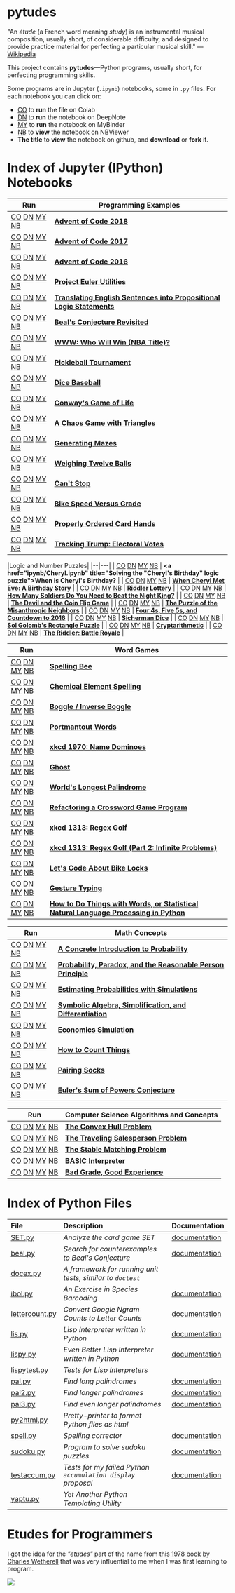 
# pytudes

"An *étude* (a French word meaning *study*) is an instrumental musical composition, usually short, of considerable difficulty, and designed to provide practice material for perfecting a particular musical skill." &mdash; [Wikipedia](https://en.wikipedia.org/wiki/%C3%89tude)

This project contains **pytudes**&mdash;Python programs, usually short, for perfecting programming skills.

Some programs are in Jupyter (`.ipynb`) notebooks, some in `.py` files. For each notebook you can click on:
- [CO](https://colab.research.google.com) to **run** the file on Colab
- [DN](https://deepnote.com) to **run** the notebook on DeepNote
- [MY](https://mybinder.org) to **run** the notebook on MyBinder
- [NB](https://nbviewer.jupyter.org/) to **view** the notebook on NBViewer
- **The title** to **view** the notebook on github, and **download** or **fork** it.

# Index of Jupyter (IPython) Notebooks

|Run|Programming Examples|
|---|--|
| [CO](https://colab.research.google.com/github/googlecolab/colabtools/Advent-2018.ipynb) [DN](https://beta.deepnote.org/launch?template=python_3.6&url=https%3A%2F%2Fgithub.com%2Fnorvig%2Fpytudes%2FAdvent-2018.ipynb)  [MY](https://mybinder.org/v2/gh/norvig/pytudes/master) [NB](https://nbviewer.jupyter.org/github/norvig/pytudes//blob/master/ipynb/Advent-2018.ipynb) | <b><a href="ipynb/Advent-2018.ipynb" title="Puzzle site with a coding puzzle each day for Advent 2018 ">Advent of Code 2018</a></b> |
| [CO](https://colab.research.google.com/github/googlecolab/colabtools/Advent%202017.ipynb) [DN](https://beta.deepnote.org/launch?template=python_3.6&url=https%3A%2F%2Fgithub.com%2Fnorvig%2Fpytudes%2FAdvent%202017.ipynb)  [MY](https://mybinder.org/v2/gh/norvig/pytudes/master) [NB](https://nbviewer.jupyter.org/github/norvig/pytudes//blob/master/ipynb/Advent%202017.ipynb) | <b><a href="ipynb/Advent%202017.ipynb" title="Puzzle site with a coding puzzle each day for Advent 2017">Advent of Code 2017</a></b> |
| [CO](https://colab.research.google.com/github/googlecolab/colabtools/Advent%20of%20Code.ipynb) [DN](https://beta.deepnote.org/launch?template=python_3.6&url=https%3A%2F%2Fgithub.com%2Fnorvig%2Fpytudes%2FAdvent%20of%20Code.ipynb)  [MY](https://mybinder.org/v2/gh/norvig/pytudes/master) [NB](https://nbviewer.jupyter.org/github/norvig/pytudes//blob/master/ipynb/Advent%20of%20Code.ipynb) | <b><a href="ipynb/Advent%20of%20Code.ipynb" title="Puzzle site with a coding puzzle each day for Advent 2016*">Advent of Code 2016</a></b> |
| [CO](https://colab.research.google.com/github/googlecolab/colabtools/Project%20Euler%20Utils.ipynb) [DN](https://beta.deepnote.org/launch?template=python_3.6&url=https%3A%2F%2Fgithub.com%2Fnorvig%2Fpytudes%2FProject%20Euler%20Utils.ipynb)  [MY](https://mybinder.org/v2/gh/norvig/pytudes/master) [NB](https://nbviewer.jupyter.org/github/norvig/pytudes//blob/master/ipynb/Project%20Euler%20Utils.ipynb) | <b><a href="ipynb/Project%20Euler%20Utils.ipynb" title="My utility functions for the Project Euler problems, including `Primes` and `Factors`">Project Euler Utilities</a></b> |
| [CO](https://colab.research.google.com/github/googlecolab/colabtools/PropositionalLogic.ipynb) [DN](https://beta.deepnote.org/launch?template=python_3.6&url=https%3A%2F%2Fgithub.com%2Fnorvig%2Fpytudes%2FPropositionalLogic.ipynb)  [MY](https://mybinder.org/v2/gh/norvig/pytudes/master) [NB](https://nbviewer.jupyter.org/github/norvig/pytudes//blob/master/ipynb/PropositionalLogic.ipynb) | <b><a href="ipynb/PropositionalLogic.ipynb" title="Automatically converting informal English sentences into formal Propositional Logic">Translating English Sentences into Propositional Logic Statements</a></b> |
| [CO](https://colab.research.google.com/github/googlecolab/colabtools/Beal.ipynb) [DN](https://beta.deepnote.org/launch?template=python_3.6&url=https%3A%2F%2Fgithub.com%2Fnorvig%2Fpytudes%2FBeal.ipynb)  [MY](https://mybinder.org/v2/gh/norvig/pytudes/master) [NB](https://nbviewer.jupyter.org/github/norvig/pytudes//blob/master/ipynb/Beal.ipynb) | <b><a href="ipynb/Beal.ipynb" title="A search for counterexamples to Beal's Conjecture">Beal's Conjecture Revisited</a></b> |
| [CO](https://colab.research.google.com/github/googlecolab/colabtools/WWW.ipynb) [DN](https://beta.deepnote.org/launch?template=python_3.6&url=https%3A%2F%2Fgithub.com%2Fnorvig%2Fpytudes%2FWWW.ipynb)  [MY](https://mybinder.org/v2/gh/norvig/pytudes/master) [NB](https://nbviewer.jupyter.org/github/norvig/pytudes//blob/master/ipynb/WWW.ipynb) | <b><a href="ipynb/WWW.ipynb" title="Computing the probability of winning the NBA title, for my home town Warriors, or any other team">WWW: Who Will Win (NBA Title)?</a></b> |
| [CO](https://colab.research.google.com/github/googlecolab/colabtools/Pickleball.ipynb) [DN](https://beta.deepnote.org/launch?template=python_3.6&url=https%3A%2F%2Fgithub.com%2Fnorvig%2Fpytudes%2FPickleball.ipynb)  [MY](https://mybinder.org/v2/gh/norvig/pytudes/master) [NB](https://nbviewer.jupyter.org/github/norvig/pytudes//blob/master/ipynb/Pickleball.ipynb) | <b><a href="ipynb/Pickleball.ipynb" title="Scheduling a doubles tournament fairly and efficiently">Pickleball Tournament</a></b> |
| [CO](https://colab.research.google.com/github/googlecolab/colabtools/Dice%20Baseball.ipynb) [DN](https://beta.deepnote.org/launch?template=python_3.6&url=https%3A%2F%2Fgithub.com%2Fnorvig%2Fpytudes%2FDice%20Baseball.ipynb)  [MY](https://mybinder.org/v2/gh/norvig/pytudes/master) [NB](https://nbviewer.jupyter.org/github/norvig/pytudes//blob/master/ipynb/Dice%20Baseball.ipynb) | <b><a href="ipynb/Dice%20Baseball.ipynb" title="Simulating baseball games">Dice Baseball</a></b> |
| [CO](https://colab.research.google.com/github/googlecolab/colabtools/Life.ipynb) [DN](https://beta.deepnote.org/launch?template=python_3.6&url=https%3A%2F%2Fgithub.com%2Fnorvig%2Fpytudes%2FLife.ipynb)  [MY](https://mybinder.org/v2/gh/norvig/pytudes/master) [NB](https://nbviewer.jupyter.org/github/norvig/pytudes//blob/master/ipynb/Life.ipynb) | <b><a href="ipynb/Life.ipynb" title="The cellular automata zero-player game">Conway's Game of Life</a></b> |
| [CO](https://colab.research.google.com/github/googlecolab/colabtools/Sierpinski.ipynb) [DN](https://beta.deepnote.org/launch?template=python_3.6&url=https%3A%2F%2Fgithub.com%2Fnorvig%2Fpytudes%2FSierpinski.ipynb)  [MY](https://mybinder.org/v2/gh/norvig/pytudes/master) [NB](https://nbviewer.jupyter.org/github/norvig/pytudes//blob/master/ipynb/Sierpinski.ipynb) | <b><a href="ipynb/Sierpinski.ipynb" title="A surprising appearance of the Sierpinski triangle in a random walk between vertexes">A Chaos Game with Triangles</a></b> |
| [CO](https://colab.research.google.com/github/googlecolab/colabtools/Maze.ipynb) [DN](https://beta.deepnote.org/launch?template=python_3.6&url=https%3A%2F%2Fgithub.com%2Fnorvig%2Fpytudes%2FMaze.ipynb)  [MY](https://mybinder.org/v2/gh/norvig/pytudes/master) [NB](https://nbviewer.jupyter.org/github/norvig/pytudes//blob/master/ipynb/Maze.ipynb) | <b><a href="ipynb/Maze.ipynb" title="Make a maze by generating a random tree superimposed on a grid">Generating Mazes</a></b> |
| [CO](https://colab.research.google.com/github/googlecolab/colabtools/TwelveBalls.ipynb) [DN](https://beta.deepnote.org/launch?template=python_3.6&url=https%3A%2F%2Fgithub.com%2Fnorvig%2Fpytudes%2FTwelveBalls.ipynb)  [MY](https://mybinder.org/v2/gh/norvig/pytudes/master) [NB](https://nbviewer.jupyter.org/github/norvig/pytudes//blob/master/ipynb/TwelveBalls.ipynb) | <b><a href="ipynb/TwelveBalls.ipynb" title="A puzzle where you are given some billiard balls and a balance scale, and asked to find the one ball that is heavier or lighter, in a limited number of weighings">Weighing Twelve Balls</a></b> |
| [CO](https://colab.research.google.com/github/googlecolab/colabtools/Cant-Stop.ipynb) [DN](https://beta.deepnote.org/launch?template=python_3.6&url=https%3A%2F%2Fgithub.com%2Fnorvig%2Fpytudes%2FCant-Stop.ipynb)  [MY](https://mybinder.org/v2/gh/norvig/pytudes/master) [NB](https://nbviewer.jupyter.org/github/norvig/pytudes//blob/master/ipynb/Cant-Stop.ipynb) | <b><a href="ipynb/Cant-Stop.ipynb" title="Optimal play in a dice board game">Can't Stop</a></b> |
| [CO](https://colab.research.google.com/github/googlecolab/colabtools/Bike%20Speed%20versus%20Grade.ipynb) [DN](https://beta.deepnote.org/launch?template=python_3.6&url=https%3A%2F%2Fgithub.com%2Fnorvig%2Fpytudes%2FBike%20Speed%20versus%20Grade.ipynb)  [MY](https://mybinder.org/v2/gh/norvig/pytudes/master) [NB](https://nbviewer.jupyter.org/github/norvig/pytudes//blob/master/ipynb/Bike%20Speed%20versus%20Grade.ipynb) | <b><a href="ipynb/Bike%20Speed%20versus%20Grade.ipynb" title="How fast can I bike as the route gets steeper?">Bike Speed Versus Grade</a></b> |
| [CO](https://colab.research.google.com/github/googlecolab/colabtools/Orderable%20Cards.ipynb) [DN](https://beta.deepnote.org/launch?template=python_3.6&url=https%3A%2F%2Fgithub.com%2Fnorvig%2Fpytudes%2FOrderable%20Cards.ipynb)  [MY](https://mybinder.org/v2/gh/norvig/pytudes/master) [NB](https://nbviewer.jupyter.org/github/norvig/pytudes//blob/master/ipynb/Orderable%20Cards.ipynb) | <b><a href="ipynb/Orderable%20Cards.ipynb" title="Can you get your hand of cards into a nice order with just one move?">Properly Ordered Card Hands</a></b> |
| [CO](https://colab.research.google.com/github/googlecolab/colabtools/Electoral%20Votes.ipynb) [DN](https://beta.deepnote.org/launch?template=python_3.6&url=https%3A%2F%2Fgithub.com%2Fnorvig%2Fpytudes%2FElectoral%20Votes.ipynb)  [MY](https://mybinder.org/v2/gh/norvig/pytudes/master) [NB](https://nbviewer.jupyter.org/github/norvig/pytudes//blob/master/ipynb/Electoral%20Votes.ipynb) | <b><a href="ipynb/Electoral%20Votes.ipynb" title="How many electoral votes would Trump get if he wins the state where he has positive net approval?">Tracking Trump: Electoral Votes</a></b> |

|Logic and Number Puzzles|
|--|---|
| [CO](https://colab.research.google.com/github/googlecolab/colabtools/Cheryl.ipynb) [DN](https://beta.deepnote.org/launch?template=python_3.6&url=https%3A%2F%2Fgithub.com%2Fnorvig%2Fpytudes%2FCheryl.ipynb)  [MY](https://mybinder.org/v2/gh/norvig/pytudes/master) [NB](https://nbviewer.jupyter.org/github/norvig/pytudes//blob/master/ipynb/Cheryl.ipynb) | <b><a href="ipynb/Cheryl.ipynb" title="Solving the "Cheryl's Birthday" logic puzzle">When is Cheryl's Birthday?</a></b> |
| [CO](https://colab.research.google.com/github/googlecolab/colabtools/Cheryl-and-Eve.ipynb) [DN](https://beta.deepnote.org/launch?template=python_3.6&url=https%3A%2F%2Fgithub.com%2Fnorvig%2Fpytudes%2FCheryl-and-Eve.ipynb)  [MY](https://mybinder.org/v2/gh/norvig/pytudes/master) [NB](https://nbviewer.jupyter.org/github/norvig/pytudes//blob/master/ipynb/Cheryl-and-Eve.ipynb) | <b><a href="ipynb/Cheryl-and-Eve.ipynb" title="Inventing new puzzles in the Style of Cheryl's Birthday">When Cheryl Met Eve: A Birthday Story</a></b> |
| [CO](https://colab.research.google.com/github/googlecolab/colabtools/RiddlerLottery.ipynb) [DN](https://beta.deepnote.org/launch?template=python_3.6&url=https%3A%2F%2Fgithub.com%2Fnorvig%2Fpytudes%2FRiddlerLottery.ipynb)  [MY](https://mybinder.org/v2/gh/norvig/pytudes/master) [NB](https://nbviewer.jupyter.org/github/norvig/pytudes//blob/master/ipynb/RiddlerLottery.ipynb) | <b><a href="ipynb/RiddlerLottery.ipynb" title="Can you find what lottery number tickets these five friends picked?">Riddler Lottery</a></b> |
| [CO](https://colab.research.google.com/github/googlecolab/colabtools/NightKing.ipynb) [DN](https://beta.deepnote.org/launch?template=python_3.6&url=https%3A%2F%2Fgithub.com%2Fnorvig%2Fpytudes%2FNightKing.ipynb)  [MY](https://mybinder.org/v2/gh/norvig/pytudes/master) [NB](https://nbviewer.jupyter.org/github/norvig/pytudes//blob/master/ipynb/NightKing.ipynb) | <b><a href="ipynb/NightKing.ipynb" title="Investigasting a battle between the army of the dead and the army of the living">How Many Soldiers Do You Need to Beat the Night King?</a></b> |
| [CO](https://colab.research.google.com/github/googlecolab/colabtools/Coin%20Flip.ipynb) [DN](https://beta.deepnote.org/launch?template=python_3.6&url=https%3A%2F%2Fgithub.com%2Fnorvig%2Fpytudes%2FCoin%20Flip.ipynb)  [MY](https://mybinder.org/v2/gh/norvig/pytudes/master) [NB](https://nbviewer.jupyter.org/github/norvig/pytudes//blob/master/ipynb/Coin%20Flip.ipynb) | <b><a href="ipynb/Coin%20Flip.ipynb" title="How to beat the Devil at his own game">The Devil and the Coin Flip Game</a></b> |
| [CO](https://colab.research.google.com/github/googlecolab/colabtools/Mean%20Misanthrope%20Density.ipynb) [DN](https://beta.deepnote.org/launch?template=python_3.6&url=https%3A%2F%2Fgithub.com%2Fnorvig%2Fpytudes%2FMean%20Misanthrope%20Density.ipynb)  [MY](https://mybinder.org/v2/gh/norvig/pytudes/master) [NB](https://nbviewer.jupyter.org/github/norvig/pytudes//blob/master/ipynb/Mean%20Misanthrope%20Density.ipynb) | <b><a href="ipynb/Mean%20Misanthrope%20Density.ipynb" title="How crowded will this neighborhood be, if nobody wants to live next door to anyone else?">The Puzzle of the Misanthropic Neighbors</a></b> |
| [CO](https://colab.research.google.com/github/googlecolab/colabtools/Countdown.ipynb) [DN](https://beta.deepnote.org/launch?template=python_3.6&url=https%3A%2F%2Fgithub.com%2Fnorvig%2Fpytudes%2FCountdown.ipynb)  [MY](https://mybinder.org/v2/gh/norvig/pytudes/master) [NB](https://nbviewer.jupyter.org/github/norvig/pytudes//blob/master/ipynb/Countdown.ipynb) | <b><a href="ipynb/Countdown.ipynb" title="Solving the equation 10 _ 9 _ 8 _ 7 _ 6 _ 5 _ 4 _ 3 _ 2 _ 1 = 2016. From an Alex Bellos puzzle">Four 4s, Five 5s, and Countdown to 2016</a></b> |
| [CO](https://colab.research.google.com/github/googlecolab/colabtools/Sicherman%20Dice.ipynb) [DN](https://beta.deepnote.org/launch?template=python_3.6&url=https%3A%2F%2Fgithub.com%2Fnorvig%2Fpytudes%2FSicherman%20Dice.ipynb)  [MY](https://mybinder.org/v2/gh/norvig/pytudes/master) [NB](https://nbviewer.jupyter.org/github/norvig/pytudes//blob/master/ipynb/Sicherman%20Dice.ipynb) | <b><a href="ipynb/Sicherman%20Dice.ipynb" title="Find a pair of dice that is like a regular pair of dice, only different">Sicherman Dice</a></b> |
| [CO](https://colab.research.google.com/github/googlecolab/colabtools/Golomb-Puzzle.ipynb) [DN](https://beta.deepnote.org/launch?template=python_3.6&url=https%3A%2F%2Fgithub.com%2Fnorvig%2Fpytudes%2FGolomb-Puzzle.ipynb)  [MY](https://mybinder.org/v2/gh/norvig/pytudes/master) [NB](https://nbviewer.jupyter.org/github/norvig/pytudes//blob/master/ipynb/Golomb-Puzzle.ipynb) | <b><a href="ipynb/Golomb-Puzzle.ipynb" title="A Puzzle involving placing rectangles of different sizes inside a square">Sol Golomb's Rectangle Puzzle</a></b> |
| [CO](https://colab.research.google.com/github/googlecolab/colabtools/Cryptarithmetic.ipynb) [DN](https://beta.deepnote.org/launch?template=python_3.6&url=https%3A%2F%2Fgithub.com%2Fnorvig%2Fpytudes%2FCryptarithmetic.ipynb)  [MY](https://mybinder.org/v2/gh/norvig/pytudes/master) [NB](https://nbviewer.jupyter.org/github/norvig/pytudes//blob/master/ipynb/Cryptarithmetic.ipynb) | <b><a href="ipynb/Cryptarithmetic.ipynb" title="Substitute digits for letters and make NUM + BER = PLAY">Cryptarithmetic</a></b> |
| [CO](https://colab.research.google.com/github/googlecolab/colabtools/Riddler%20Battle%20Royale.ipynb) [DN](https://beta.deepnote.org/launch?template=python_3.6&url=https%3A%2F%2Fgithub.com%2Fnorvig%2Fpytudes%2FRiddler%20Battle%20Royale.ipynb)  [MY](https://mybinder.org/v2/gh/norvig/pytudes/master) [NB](https://nbviewer.jupyter.org/github/norvig/pytudes//blob/master/ipynb/Riddler%20Battle%20Royale.ipynb) | <b><a href="ipynb/Riddler%20Battle%20Royale.ipynb" title="A puzzle involving allocating your troops and going up against an opponent">The Riddler: Battle Royale</a></b> |

|Run|Word Games|
|---|--|
| [CO](https://colab.research.google.com/github/googlecolab/colabtools/SpellingBee.ipynb) [DN](https://beta.deepnote.org/launch?template=python_3.6&url=https%3A%2F%2Fgithub.com%2Fnorvig%2Fpytudes%2FSpellingBee.ipynb)  [MY](https://mybinder.org/v2/gh/norvig/pytudes/master) [NB](https://nbviewer.jupyter.org/github/norvig/pytudes//blob/master/ipynb/SpellingBee.ipynb) | <b><a href="ipynb/SpellingBee.ipynb" title="Find the highest-scoring board for the NY Times Spelling Bee puzzle">Spelling Bee</a></b> |
| [CO](https://colab.research.google.com/github/googlecolab/colabtools/ElementSpelling.ipynb) [DN](https://beta.deepnote.org/launch?template=python_3.6&url=https%3A%2F%2Fgithub.com%2Fnorvig%2Fpytudes%2FElementSpelling.ipynb)  [MY](https://mybinder.org/v2/gh/norvig/pytudes/master) [NB](https://nbviewer.jupyter.org/github/norvig/pytudes//blob/master/ipynb/ElementSpelling.ipynb) | <b><a href="ipynb/ElementSpelling.ipynb" title="">Chemical Element Spelling</a></b> |
| [CO](https://colab.research.google.com/github/googlecolab/colabtools/Boggle.ipynb) [DN](https://beta.deepnote.org/launch?template=python_3.6&url=https%3A%2F%2Fgithub.com%2Fnorvig%2Fpytudes%2FBoggle.ipynb)  [MY](https://mybinder.org/v2/gh/norvig/pytudes/master) [NB](https://nbviewer.jupyter.org/github/norvig/pytudes//blob/master/ipynb/Boggle.ipynb) | <b><a href="ipynb/Boggle.ipynb" title="Find all the words on a Boggle board; then find a board with a lot of words">Boggle / Inverse Boggle</a></b> |
| [CO](https://colab.research.google.com/github/googlecolab/colabtools/Portmantout.ipynb) [DN](https://beta.deepnote.org/launch?template=python_3.6&url=https%3A%2F%2Fgithub.com%2Fnorvig%2Fpytudes%2FPortmantout.ipynb)  [MY](https://mybinder.org/v2/gh/norvig/pytudes/master) [NB](https://nbviewer.jupyter.org/github/norvig/pytudes//blob/master/ipynb/Portmantout.ipynb) | <b><a href="ipynb/Portmantout.ipynb" title="Find a long word that squishes together a bunch of words">Portmantout Words</a></b> |
| [CO](https://colab.research.google.com/github/googlecolab/colabtools/xkcd-Name-Dominoes.ipynb) [DN](https://beta.deepnote.org/launch?template=python_3.6&url=https%3A%2F%2Fgithub.com%2Fnorvig%2Fpytudes%2Fxkcd-Name-Dominoes.ipynb)  [MY](https://mybinder.org/v2/gh/norvig/pytudes/master) [NB](https://nbviewer.jupyter.org/github/norvig/pytudes//blob/master/ipynb/xkcd-Name-Dominoes.ipynb) | <b><a href="ipynb/xkcd-Name-Dominoes.ipynb" title="Lay out dominoes legally; the dominoes have people names, not numbers">xkcd 1970: Name Dominoes</a></b> |
| [CO](https://colab.research.google.com/github/googlecolab/colabtools/Ghost.ipynb) [DN](https://beta.deepnote.org/launch?template=python_3.6&url=https%3A%2F%2Fgithub.com%2Fnorvig%2Fpytudes%2FGhost.ipynb)  [MY](https://mybinder.org/v2/gh/norvig/pytudes/master) [NB](https://nbviewer.jupyter.org/github/norvig/pytudes//blob/master/ipynb/Ghost.ipynb) | <b><a href="ipynb/Ghost.ipynb" title="The word game Ghost (add letters, try to avoid making a word)">Ghost</a></b> |
| [CO](https://colab.research.google.com/github/googlecolab/colabtools/pal3.ipynb) [DN](https://beta.deepnote.org/launch?template=python_3.6&url=https%3A%2F%2Fgithub.com%2Fnorvig%2Fpytudes%2Fpal3.ipynb)  [MY](https://mybinder.org/v2/gh/norvig/pytudes/master) [NB](https://nbviewer.jupyter.org/github/norvig/pytudes//blob/master/ipynb/pal3.ipynb) | <b><a href="ipynb/pal3.ipynb" title="Searching for a long Panama-style palindrome, this time letter-by-letter">World's Longest Palindrome</a></b> |
| [CO](https://colab.research.google.com/github/googlecolab/colabtools/Scrabble.ipynb) [DN](https://beta.deepnote.org/launch?template=python_3.6&url=https%3A%2F%2Fgithub.com%2Fnorvig%2Fpytudes%2FScrabble.ipynb)  [MY](https://mybinder.org/v2/gh/norvig/pytudes/master) [NB](https://nbviewer.jupyter.org/github/norvig/pytudes//blob/master/ipynb/Scrabble.ipynb) | <b><a href="ipynb/Scrabble.ipynb" title="Refactoring the Scrabble / Word with Friends game from Udacity 212">Refactoring a Crossword Game Program</a></b> |
| [CO](https://colab.research.google.com/github/googlecolab/colabtools/xkcd1313.ipynb) [DN](https://beta.deepnote.org/launch?template=python_3.6&url=https%3A%2F%2Fgithub.com%2Fnorvig%2Fpytudes%2Fxkcd1313.ipynb)  [MY](https://mybinder.org/v2/gh/norvig/pytudes/master) [NB](https://nbviewer.jupyter.org/github/norvig/pytudes//blob/master/ipynb/xkcd1313.ipynb) | <b><a href="ipynb/xkcd1313.ipynb" title="Find the smallest regular expression; inspired by Randall Monroe">xkcd 1313: Regex Golf</a></b> |
| [CO](https://colab.research.google.com/github/googlecolab/colabtools/xkcd1313-part2.ipynb) [DN](https://beta.deepnote.org/launch?template=python_3.6&url=https%3A%2F%2Fgithub.com%2Fnorvig%2Fpytudes%2Fxkcd1313-part2.ipynb)  [MY](https://mybinder.org/v2/gh/norvig/pytudes/master) [NB](https://nbviewer.jupyter.org/github/norvig/pytudes//blob/master/ipynb/xkcd1313-part2.ipynb) | <b><a href="ipynb/xkcd1313-part2.ipynb" title="Regex Golf: better, faster, funner. With Stefan Pochmann">xkcd 1313: Regex Golf (Part 2: Infinite Problems)</a></b> |
| [CO](https://colab.research.google.com/github/googlecolab/colabtools/Fred%20Buns.ipynb) [DN](https://beta.deepnote.org/launch?template=python_3.6&url=https%3A%2F%2Fgithub.com%2Fnorvig%2Fpytudes%2FFred%20Buns.ipynb)  [MY](https://mybinder.org/v2/gh/norvig/pytudes/master) [NB](https://nbviewer.jupyter.org/github/norvig/pytudes//blob/master/ipynb/Fred%20Buns.ipynb) | <b><a href="ipynb/Fred%20Buns.ipynb" title="A tale of a bicycle combination lock that uses letters instead of digits. Inspired by Bike Snob NYC">Let's Code About Bike Locks</a></b> |
| [CO](https://colab.research.google.com/github/googlecolab/colabtools/Gesture%20Typing.ipynb) [DN](https://beta.deepnote.org/launch?template=python_3.6&url=https%3A%2F%2Fgithub.com%2Fnorvig%2Fpytudes%2FGesture%20Typing.ipynb)  [MY](https://mybinder.org/v2/gh/norvig/pytudes/master) [NB](https://nbviewer.jupyter.org/github/norvig/pytudes//blob/master/ipynb/Gesture%20Typing.ipynb) | <b><a href="ipynb/Gesture%20Typing.ipynb" title="What word has the longest path on a gesture-typing smartphone keyboard?">Gesture Typing</a></b> |
| [CO](https://colab.research.google.com/github/googlecolab/colabtools/How%20to%20Do%20Things%20with%20Words.ipynb) [DN](https://beta.deepnote.org/launch?template=python_3.6&url=https%3A%2F%2Fgithub.com%2Fnorvig%2Fpytudes%2FHow%20to%20Do%20Things%20with%20Words.ipynb)  [MY](https://mybinder.org/v2/gh/norvig/pytudes/master) [NB](https://nbviewer.jupyter.org/github/norvig/pytudes//blob/master/ipynb/How%20to%20Do%20Things%20with%20Words.ipynb) | <b><a href="ipynb/How%20to%20Do%20Things%20with%20Words.ipynb" title="Spelling Correction, Secret Codes, Word Segmentation, and more: grab your bag of words">How to Do Things with Words, or Statistical Natural Language Processing in Python</a></b> |

|Run|Math Concepts|
|--|--|
| [CO](https://colab.research.google.com/github/googlecolab/colabtools/Probability.ipynb) [DN](https://beta.deepnote.org/launch?template=python_3.6&url=https%3A%2F%2Fgithub.com%2Fnorvig%2Fpytudes%2FProbability.ipynb)  [MY](https://mybinder.org/v2/gh/norvig/pytudes/master) [NB](https://nbviewer.jupyter.org/github/norvig/pytudes//blob/master/ipynb/Probability.ipynb) | <b><a href="ipynb/Probability.ipynb" title="Code and examples of the basic principles of Probability Theory">A Concrete Introduction to Probability</a></b> |
| [CO](https://colab.research.google.com/github/googlecolab/colabtools/ProbabilityParadox.ipynb) [DN](https://beta.deepnote.org/launch?template=python_3.6&url=https%3A%2F%2Fgithub.com%2Fnorvig%2Fpytudes%2FProbabilityParadox.ipynb)  [MY](https://mybinder.org/v2/gh/norvig/pytudes/master) [NB](https://nbviewer.jupyter.org/github/norvig/pytudes//blob/master/ipynb/ProbabilityParadox.ipynb) | <b><a href="ipynb/ProbabilityParadox.ipynb" title="Some classic paradoxes in Probability Theory, and how to think about disagreements">Probability, Paradox, and the Reasonable Person Principle</a></b> |
| [CO](https://colab.research.google.com/github/googlecolab/colabtools/ProbabilitySimulation.ipynb) [DN](https://beta.deepnote.org/launch?template=python_3.6&url=https%3A%2F%2Fgithub.com%2Fnorvig%2Fpytudes%2FProbabilitySimulation.ipynb)  [MY](https://mybinder.org/v2/gh/norvig/pytudes/master) [NB](https://nbviewer.jupyter.org/github/norvig/pytudes//blob/master/ipynb/ProbabilitySimulation.ipynb) | <b><a href="ipynb/ProbabilitySimulation.ipynb" title="When the sample space is too complex, simulations can estimate probabilities">Estimating Probabilities with Simulations</a></b> |
| [CO](https://colab.research.google.com/github/googlecolab/colabtools/Differentiation.ipynb) [DN](https://beta.deepnote.org/launch?template=python_3.6&url=https%3A%2F%2Fgithub.com%2Fnorvig%2Fpytudes%2FDifferentiation.ipynb)  [MY](https://mybinder.org/v2/gh/norvig/pytudes/master) [NB](https://nbviewer.jupyter.org/github/norvig/pytudes//blob/master/ipynb/Differentiation.ipynb) | <b><a href="ipynb/Differentiation.ipynb" title="A computer algebra system that  manipulates expressions, including symbolic differentiation">Symbolic Algebra, Simplification, and Differentiation</a></b> |
| [CO](https://colab.research.google.com/github/googlecolab/colabtools/Economics.ipynb) [DN](https://beta.deepnote.org/launch?template=python_3.6&url=https%3A%2F%2Fgithub.com%2Fnorvig%2Fpytudes%2FEconomics.ipynb)  [MY](https://mybinder.org/v2/gh/norvig/pytudes/master) [NB](https://nbviewer.jupyter.org/github/norvig/pytudes//blob/master/ipynb/Economics.ipynb) | <b><a href="ipynb/Economics.ipynb" title="A simulation of a simple economic game">Economics Simulation</a></b> |
| [CO](https://colab.research.google.com/github/googlecolab/colabtools/How%20To%20Count%20Things.ipynb) [DN](https://beta.deepnote.org/launch?template=python_3.6&url=https%3A%2F%2Fgithub.com%2Fnorvig%2Fpytudes%2FHow%20To%20Count%20Things.ipynb)  [MY](https://mybinder.org/v2/gh/norvig/pytudes/master) [NB](https://nbviewer.jupyter.org/github/norvig/pytudes//blob/master/ipynb/How%20To%20Count%20Things.ipynb) | <b><a href="ipynb/How%20To%20Count%20Things.ipynb" title="Combinatorial math: how to count how many things there are, when there are a lot of them">How to Count Things</a></b> |
| [CO](https://colab.research.google.com/github/googlecolab/colabtools/Socks.ipynb) [DN](https://beta.deepnote.org/launch?template=python_3.6&url=https%3A%2F%2Fgithub.com%2Fnorvig%2Fpytudes%2FSocks.ipynb)  [MY](https://mybinder.org/v2/gh/norvig/pytudes/master) [NB](https://nbviewer.jupyter.org/github/norvig/pytudes//blob/master/ipynb/Socks.ipynb) | <b><a href="ipynb/Socks.ipynb" title="What is the probability that you will be able to pair up socks as you randomly pull them out of the dryer?">Pairing Socks</a></b> |
| [CO](https://colab.research.google.com/github/googlecolab/colabtools/Euler's%20Conjecture.ipynb) [DN](https://beta.deepnote.org/launch?template=python_3.6&url=https%3A%2F%2Fgithub.com%2Fnorvig%2Fpytudes%2FEuler's%20Conjecture.ipynb)  [MY](https://mybinder.org/v2/gh/norvig/pytudes/master) [NB](https://nbviewer.jupyter.org/github/norvig/pytudes//blob/master/ipynb/Euler's%20Conjecture.ipynb) | <b><a href="ipynb/Euler's%20Conjecture.ipynb" title="Solving a 200-year-old puzzle by finding integers that satisfy a<sup>5</sup> + b<sup>5</sup> + c<sup>5</sup> + d<sup>5</sup> = e<sup>5</sup>">Euler's Sum of Powers Conjecture</a></b> |

|Run|Computer Science Algorithms and Concepts|
|--|--|
| [CO](https://colab.research.google.com/github/googlecolab/colabtools/Convex%20Hull.ipynb) [DN](https://beta.deepnote.org/launch?template=python_3.6&url=https%3A%2F%2Fgithub.com%2Fnorvig%2Fpytudes%2FConvex%20Hull.ipynb)  [MY](https://mybinder.org/v2/gh/norvig/pytudes/master) [NB](https://nbviewer.jupyter.org/github/norvig/pytudes//blob/master/ipynb/Convex%20Hull.ipynb) | <b><a href="ipynb/Convex%20Hull.ipynb" title="A classic Computer Science Algorithm">The Convex Hull Problem</a></b> |
| [CO](https://colab.research.google.com/github/googlecolab/colabtools/TSP.ipynb) [DN](https://beta.deepnote.org/launch?template=python_3.6&url=https%3A%2F%2Fgithub.com%2Fnorvig%2Fpytudes%2FTSP.ipynb)  [MY](https://mybinder.org/v2/gh/norvig/pytudes/master) [NB](https://nbviewer.jupyter.org/github/norvig/pytudes//blob/master/ipynb/TSP.ipynb) | <b><a href="ipynb/TSP.ipynb" title="Another of the classics">The Traveling Salesperson Problem</a></b> |
| [CO](https://colab.research.google.com/github/googlecolab/colabtools/StableMatching.ipynb) [DN](https://beta.deepnote.org/launch?template=python_3.6&url=https%3A%2F%2Fgithub.com%2Fnorvig%2Fpytudes%2FStableMatching.ipynb)  [MY](https://mybinder.org/v2/gh/norvig/pytudes/master) [NB](https://nbviewer.jupyter.org/github/norvig/pytudes//blob/master/ipynb/StableMatching.ipynb) | <b><a href="ipynb/StableMatching.ipynb" title="">The Stable Matching Problem</a></b> |
| [CO](https://colab.research.google.com/github/googlecolab/colabtools/BASIC.ipynb) [DN](https://beta.deepnote.org/launch?template=python_3.6&url=https%3A%2F%2Fgithub.com%2Fnorvig%2Fpytudes%2FBASIC.ipynb)  [MY](https://mybinder.org/v2/gh/norvig/pytudes/master) [NB](https://nbviewer.jupyter.org/github/norvig/pytudes//blob/master/ipynb/BASIC.ipynb) | <b><a href="ipynb/BASIC.ipynb" title="How to write an interpreter for the BASIC programming language">BASIC Interpreter</a></b> |
| [CO](https://colab.research.google.com/github/googlecolab/colabtools/Snobol.ipynb) [DN](https://beta.deepnote.org/launch?template=python_3.6&url=https%3A%2F%2Fgithub.com%2Fnorvig%2Fpytudes%2FSnobol.ipynb)  [MY](https://mybinder.org/v2/gh/norvig/pytudes/master) [NB](https://nbviewer.jupyter.org/github/norvig/pytudes//blob/master/ipynb/Snobol.ipynb) | <b><a href="ipynb/Snobol.ipynb" title="As a student, did you ever get a bad grade on a programming assignment? (Snobol, Concordance)">Bad Grade, Good Experience</a></b> |

# Index of Python Files

| **File** | **Description** | **Documentation**|
|:--------|:-------------------|----|
|[SET.py](/blob/master/py/SET.py)|*Analyze the card game SET*|[documentation](http://norvig.com/SET.html)|
|[beal.py](/blob/master/py/beal.py)|*Search for counterexamples to Beal's Conjecture*|[documentation](http://norvig.com/beal.html)|
|[docex.py](/blob/master/py/docex.py)|*A framework for running unit tests, similar to `doctest`*||
|[ibol.py](/blob/master/py/ibol.py)|*An Exercise in Species Barcoding*|[documentation](http://norvig.com/ibol.html)|
|[lettercount.py](/blob/master/py/lettercount.py)|*Convert Google Ngram Counts to Letter Counts*|[documentation](http://norvig.com/mayzner.html)|
|[lis.py](/blob/master/py/lis.py)|*Lisp Interpreter written in Python*|[documentation](http://norvig.com/lispy.html)|
|[lispy.py](/blob/master/py/lispy.py)|*Even Better Lisp Interpreter written in Python*|[documentation](http://norvig.com/lispy2.html)|
|[lispytest.py](/blob/master/py/lispytest.py)|*Tests for Lisp Interpreters*||
|[pal.py](/blob/master/py/pal.py)|*Find long palindromes*|[documentation](http://norvig.com/palindrome.html)|
|[pal2.py](/blob/master/py/pal2.py)|*Find longer palindromes*|[documentation](http://norvig.com/palindrome.html)|
|[pal3.py](/blob/master/py/pal3.py)|*Find even longer palindromes*|[documentation](http://norvig.com/palindrome.html)|
|[py2html.py](/blob/master/py/py2html.py)|*Pretty-printer to format Python files as html*||
|[spell.py](/blob/master/py/spell.py)|*Spelling corrector*|[documentation](http://norvig.com/spell-correct.html)|
|[sudoku.py](/blob/master/py/sudoku.py)|*Program to solve sudoku puzzles*|[documentation](http://norvig.com/sudoku.html)|
|[testaccum.py](/blob/master/py/testaccum.py)|*Tests for my failed Python `accumulation display` proposal*|[documentation](http://norvig.com/pyacc.html)|
|[yaptu.py](/blob/master/py/yaptu.py)|*Yet Another Python Templating Utility*||

# Etudes for Programmers

I got the idea for the *"etudes"* part of the name from
this [1978 book](https://books.google.com/books/about/Etudes_for_programmers.html?id=u89WAAAAMAAJ)
by [Charles Wetherell](http://demin.ws/blog/english/2012/08/25/interview-with-charles-wetherell)
that was very influential to me when I was first learning to program.

![](https://images-na.ssl-images-amazon.com/images/I/51ZnZH29dvL._SX394_BO1,204,203,200_.jpg)
